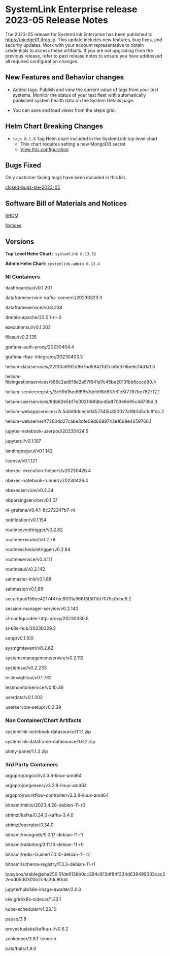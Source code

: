 # SystemLink Enterprise release 2023-05 Release Notes

The 2023-05 release for SystemLink Enterprise has been published to <https://niedge01.jfrog.io>. This update includes new features, bug fixes, and security updates. Work with your account representative to obtain credentials to access these artifacts. If you are not upgrading from the previous release, refer to past release notes to ensure you have addressed all required configuration changes.

## New Features and Behavior changes

- Added tags. Publish and view the current value of tags from your test systems. Monitor the status of your test fleet with automatically published system health data on the System Details page.

- You can save and load views from the steps grid.

## Helm Chart Breaking Changes

- `tags 0.1.0` Tag Helm chart included in the SystemLink top level chart
    - This chart requires setting a new MongoDB secret
    - [View this configuration](https://github.com/ni/install-systemlink-enterprise/blob/2023-05/getting-started/templates/systemlink-secrets.yaml#L485)

## Bugs Fixed

Only customer facing bugs have been included in this list.

[closed-bugs-sle-2023-05](https://github.com/ni/install-systemlink-enterprise/blob/2023-05/release-notes/2023-05/closed-bugs-sle-2023-05.xlsx)

## Software Bill of Materials and Notices

[SBOM](https://github.com/ni/install-systemlink-enterprise/tree/2023-05/release-notes/2023-05/sbom)

[Notices](https://github.com/ni/install-systemlink-enterprise/tree/2023-05/release-notes/2023-05/notices)

## Versions

**Top Level Helm Chart:** `systemlink 0.13.32`

**Admin Helm Chart:** `systemlink-admin 0.13.4`

### NI Containers

dashboardsui/v0.1.201

dataframeservice-kafka-connect/20230323.3

dataframeservice/v0.8.238

dremio-apache/23.0.1-ni-0

executionsui/v0.1.202

filesui/v0.2.135

grafana-auth-proxy/20230404.4

grafana-rbac-integrator/20230403.3

helium-dataservices/22f30a9f82d967bd5942fd2cb6e376be6c14d1a1.3

helium-fileingestionservices/586c2ad918e2a57f541d7c45be2013fbb6cccd90.4

helium-serviceregistry/3c59b15ed98957deb98d637e0e3f7787be7827f2.1

helium-userservices/8db82e5bf7b002146fdbcd6df703e9e95c4d736d.3

helium-webappservices/2c5ddd9dcecb0457345b300027af6b1d5c1c8fdc.2

helium-webserver/f7260dd27cabe3dfe09d6699742e1669e4659766.1

jupyter-notebook-userpod/20230424.5

jupyterui/v0.1.107

landingpageui/v0.1.142

license/v0.1.121

nbexec-execution-helpers/v20230426.4

nbexec-notebook-runner/v20230426.4

nbexecservice/v0.2.34

nbparsingservice/v0.1.57

ni-grafana/v9.4.1-8c272247b7-ni

notification/v0.1.154

routineeventtrigger/v0.2.82

routineexecutor/v0.2.79

routinescheduletrigger/v0.2.84

routineservice/v0.3.111

routinesui/v0.2.142

saltmaster-init/v0.1.88

saltmaster/v0.1.88

securityui/156ee4217447ec9031a966f3f501bf7075c0cbc6.2

session-manager-service/v0.2.140

sl-configurable-http-proxy/20230330.5

sl-k8s-hub/20230329.2

smtp/v0.1.100

sysmgmtevent/v0.2.62

systemsmanagementservice/v0.2.112

systemsui/v0.2.233

testinsightsui/v0.1.732

testmonitorservice/v0.10.46

userdata/v0.1.202

userservice-setup/v0.2.39

### Non Container/Chart Artifacts

systemlink-notebook-datasource/1.1.1.zip

systemlink-dataframe-datasource/1.6.2.zip

plotly-panel/1.1.2.zip

### 3rd Party Containers

argoproj/argocli/v3.3.8-linux-amd64

argoproj/argoexec/v3.3.8-linux-amd64

argoproj/workflow-controller/v3.3.8-linux-amd64

bitnami/minio/2023.4.28-debian-11-r0

strimzi/kafka/0.34.0-kafka-3.4.0

strimzi/operator/0.34.0

bitnami/mongodb/5.0.17-debian-11-r1

bitnami/rabbitmq/3.11.13-debian-11-r0

bitnami/redis-cluster/7.0.10-debian-11-r2

bitnami/schema-registry/7.3.3-debian-11-r1

busybox/stable@sha256:51de9138b0cc394c813df84f334d638499333cac22edd05d0300b2c9a2dc80dd

jupyterhub/k8s-image-awaiter/2.0.0

kiwigrid/k8s-sidecar/1.23.1

kube-scheduler/v1.23.10

pause/3.8

provectuslabs/kafka-ui/v0.6.2

zookeeper/3.8.1-temurin

bats/bats/1.9.0
